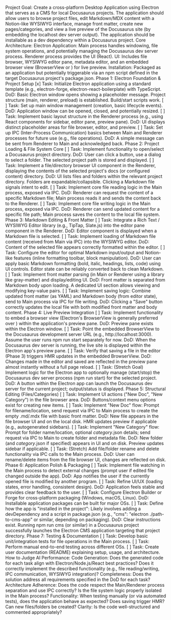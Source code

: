 Project Goal: Create a cross-platform Desktop Application using Electron that serves as a CMS for local Docusaurus projects. The application should allow users to browse project files, edit Markdown/MDX content with a Notion-like WYSIWYG interface, manage front matter, create new pages/categories, and view a live preview of the Docusaurus site (by embedding the localhost dev server output). The application should be installable as a dev dependency within a Docusaurus project.
Core Architecture:
Electron Application: Main process handles windowing, file system operations, and potentially managing the Docusaurus dev server process. Renderer process provides the UI (React).
UI: Includes file browser, WYSIWYG editor pane, metadata editor, and an embedded browser view (BrowserView or <webview>) for live preview.
Installation: Packaged as an application but potentially triggerable via an npm script defined in the target Docusaurus project's package.json.
Phase 1: Electron Foundation & Project Setup
[x] Task: Initialize Electron application using a standard template (e.g., electron-forge, electron-react-boilerplate) with TypeScript.
DoD: Basic Electron window opens showing a placeholder message. Project structure (main, renderer, preload) is established. Build/start scripts work.
[ ] Task: Set up main window management (creation, basic lifecycle events).
DoD: Application window can be opened, closed, and potentially resized.
[ ] Task: Implement basic layout structure in the Renderer process (e.g., using React components for sidebar, editor pane, preview pane).
DoD: UI displays distinct placeholder areas for file browser, editor, and preview.
[ ] Task: Set up IPC (Inter-Process Communication) basics between Main and Renderer processes for future use (e.g., file operations).
DoD: A simple message can be sent from Renderer to Main and acknowledged back.
Phase 2: Project Loading & File System Core
[ ] Task: Implement functionality to open/select a Docusaurus project directory.
DoD: User can click a button, use a dialog to select a folder. The selected project path is stored and displayed.
[ ] Task: Implement a file/directory browser UI component in the Renderer, displaying the contents of the selected project's docs (or configured content) directory.
DoD: UI lists files and folders within the relevant project directory. Folders are expandable/collapsible. Clicking a Markdown file signals intent to edit.
[ ] Task: Implement core file reading logic in the Main process, exposed via IPC.
DoD: Renderer can request the content of a specific Markdown file; Main process reads it and sends the content back to the Renderer.
[ ] Task: Implement core file writing logic in the Main process, exposed via IPC.
DoD: Renderer can send updated content for a specific file path; Main process saves the content to the local file system.
Phase 3: Markdown Editing & Front Matter
[ ] Task: Integrate a Rich Text / WYSIWYG Editor library (e.g., TipTap, Slate.js) into the editor pane component in the Renderer.
DoD: Editor component is displayed when a Markdown file is selected.
[ ] Task: Implement loading of Markdown file content (received from Main via IPC) into the WYSIWYG editor.
DoD: Content of the selected file appears correctly formatted within the editor.
[ ] Task: Configure the editor for optimal Markdown input/output and Notion-like features (inline formatting toolbar, block manipulation).
DoD: User can apply basic Markdown formatting (bold, italic, headings, lists, code) using UI controls. Editor state can be reliably converted back to clean Markdown.
[ ] Task: Implement front matter parsing (in Main or Renderer using a library like gray-matter) and display/editing UI.
DoD: Front matter is separated from Markdown body upon loading. A dedicated UI section allows viewing and modifying key-value pairs.
[ ] Task: Implement saving logic: Combine updated front matter (as YAML) and Markdown body (from editor state), send to Main process via IPC for file writing.
DoD: Clicking a "Save" button correctly updates the local file with both modified front matter and body content.
Phase 4: Live Preview Integration
[ ] Task: Implement functionality to embed a browser view (Electron's BrowserView is generally preferred over <webview>) within the application's preview pane.
DoD: Preview pane exists within the Electron window.
[ ] Task: Point the embedded BrowserView to the Docusaurus development server URL (e.g., http://localhost:3000). Assume the user runs npm run start separately for now.
DoD: When the Docusaurus dev server is running, the live site is displayed within the Electron app's preview pane.
[ ] Task: Verify that saving a file in the editor (Phase 3) triggers HMR updates in the embedded BrowserView.
DoD: Changes made in the editor and saved are reflected in the preview pane almost instantly without a full page reload.
[ ] Task: (Stretch Goal) Implement logic for the Electron app to optionally manage (start/stop) the Docusaurus dev server process (npm run start) for the selected project.
DoD: A button within the Electron app can launch the Docusaurus dev server for the current project; output/status is displayed.
Phase 5: Structural Editing (Files/Categories)
[ ] Task: Implement UI actions ("New Doc", "New Category") in the file browser area.
DoD: Buttons/context menu options exist for creating new items.
[ ] Task: Implement "New Doc" flow: Prompt for filename/location, send request via IPC to Main process to create the empty .md/.mdx file with basic front matter.
DoD: New file appears in the file browser UI and on the local disk. HMR updates preview if applicable (e.g., autogenerated sidebars).
[ ] Task: Implement "New Category" flow: Prompt for folder name/location, optional _category_.json details; send request via IPC to Main to create folder and metadata file.
DoD: New folder (and _category_.json if specified) appears in UI and on disk. Preview updates sidebar if applicable.
[ ] Task: (Stretch) Add file/folder rename and delete functionality via IPC calls to the Main process.
DoD: User can rename/delete items from the file browser UI, changes are reflected on disk.
Phase 6: Application Polish & Packaging
[ ] Task: Implement file watching in the Main process to detect external changes (prompt user if edited file changed outside the app).
DoD: App notifies the user if the currently opened file is modified by another program.
[ ] Task: Refine UI/UX (loading states, error handling, consistent design).
DoD: Application feels stable and provides clear feedback to the user.
[ ] Task: Configure Electron Builder or Forge for cross-platform packaging (Windows, macOS, Linux).
DoD: Installable application packages can be built for major OSs.
[ ] Task: Define how the app is "installed in the project": Likely involves adding a devDependency and a script in package.json (e.g., "cms": "electron ./path-to-cms-app" or similar, depending on packaging).
DoD: Clear instructions exist. Running npm run cms (or similar) in a Docusaurus project successfully launches the Electron CMS application targeting that project directory.
Phase 7: Testing & Documentation
[ ] Task: Develop basic unit/integration tests for file operations in the Main process.
[ ] Task: Perform manual end-to-end testing across different OSs.
[ ] Task: Create user documentation (README) explaining setup, usage, and architecture.
How to Judge AI Performance:
Code Generation: Does the generated code for each task align with Electron/Node.js/React best practices? Does it correctly implement the described functionality (e.g., file reading/writing, IPC communication, WYSIWYG integration)?
Completeness: Does the solution address all requirements specified in the DoD for each task?
Architecture Adherence: Does the code respect the Main/Renderer process separation and use IPC correctly? Is the file system logic properly isolated in the Main process?
Functionality: When testing manually (or via automated tests), does the application behave as expected? Does saving trigger HMR? Can new files/folders be created?
Clarity: Is the code well-structured and commented appropriately?